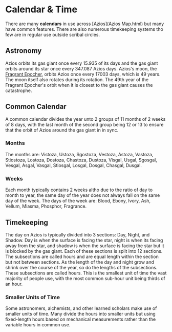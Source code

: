 # Calendar & Time
There are many **calendars** in use across [Azios](Azios Map.html) but many have common features. There are also numerous timekeeping systems tho few are in regular use outside scribal circles.

## Astronomy
Azios orbits its gas giant once every 15.935 of its days and the gas giant orbits around its star once every 347.087 Azios days. Azios's moon, the [Fragrant Epocher](Moon.html), orbits Azios once every 17003 days, which is 49 years. The moon itself also rotates during its rotation. The 49th year of the Fragrant Epocher's orbit when it is closest to the gas giant causes the catastrophe.

## Common Calendar
A common calendar divides the year unto 2 groups of 11 months of 2 weeks of 8 days, with the last month of the second group being 12 or 13 to ensure that the orbit of Azios around the gas giant in in sync. 

### Months
The months are: Vistoza, Ustoza, Sgostoza, Vestoza, Astoza, Vastoza, Stiostoza, Lostoza, Dostoza, Chastoza, Dustoza, Visgal, Usgal, Sgosgal, Vesgal, Asgal, Vasgal, Stiosgal, Losgal, Dosgal, Chasgal, Dusgal. 

### Weeks
Each month typically contains 2 weeks altho due to the ratio of day to month to year, the same day of the year does not always fall on the same day of the week. The days of the week are: Blood, Ebony, Ivory, Ash, Vellum, Miasma, Phosphor, Fragrance.

## Timekeeping
The day on Azios is typically divided into 3 sections: Day, Night, and Shadow. Day is when the surface is facing the star, night is when its facing away from the star, and shadow is when the surface is facing the star but it is blocked by the gas giant. Each of these sections is split into 12 sections. The subsections are called hours and are equal length within the section but not between sections. As the length of the day and night grow and shrink over the course of the year, so do the lengths of the subsections. These subsections are called hours. This is the smallest unit of time the vast majority of people use, with the most common sub-hour unit being thirds of an hour.

### Smaller Units of Time
Some astronomers, alchemists, and other learned scholars make use of smaller units of time. Many divide the hours into smaller units but using fixed-length hours based on mechanical measurements rather than the variable hours in common use.

<Technical>